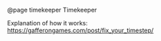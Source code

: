 @page timekeeper Timekeeper

Explanation of how it works: https://gafferongames.com/post/fix_your_timestep/